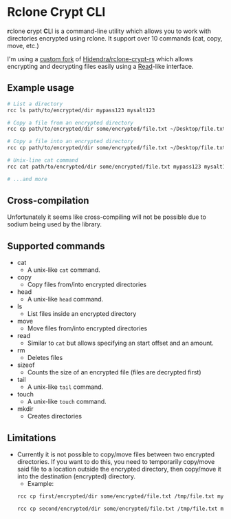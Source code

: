 # Rclone Crypt CLI

**r**clone **c**rypt **C**LI is a command-line utility which allows you to work with directories encrypted using rclone. It support over 10 commands (cat, copy, move, etc.)

I'm using a [custom fork](https://github.com/br0kenpixel/rclone-crypt-rs) of [Hidendra/rclone-crypt-rs](https://github.com/Hidendra/rclone-crypt-rs) which allows encrypting and decrypting files easily using a [Read](https://doc.rust-lang.org/std/io/trait.Read.html)-like interface.

## Example usage
```sh
# List a directory
rcc ls path/to/encrypted/dir mypass123 mysalt123

# Copy a file from an encrypted directory
rcc cp path/to/encrypted/dir some/encrypted/file.txt ~/Desktop/file.txt mypass123 mysalt123

# Copy a file into an encrypted directory
rcc cp path/to/encrypted/dir some/encrypted/file.txt ~/Desktop/file.txt mypass123 mysalt123 --reverse

# Unix-line cat command
rcc cat path/to/encrypted/dir some/encrypted/file.txt mypass123 mysalt123

# ...and more
```

## Cross-compilation
Unfortunately it seems like cross-compiling will not be possible due to sodium being used by the library.

## Supported commands
- cat
    - A unix-like `cat` command.
- copy
    - Copy files from/into encrypted directories
- head
    - A unix-like `head` command.
- ls
    - List files inside an encrypted directory
- move
    - Move files from/into encrypted directories 
- read
    - Similar to `cat` but allows specifying an start offset and an amount.
- rm
    - Deletes files
- sizeof
    - Counts the size of an encrypted file (files are decrypted first)
- tail
    - A unix-like `tail` command.
- touch
    - A unix-like `touch` command.
- mkdir
    - Creates directories

## Limitations
- Currently it is not possible to copy/move files between two encrypted directories. If you want to do this, you need to temporarily copy/move said file to a location outside the encrypted directory, then copy/move it into the destination (encrypted) directory.
    - Example:
    ```sh
    rcc cp first/encrypted/dir some/encrypted/file.txt /tmp/file.txt mypass123 mysalt123

    rcc cp second/encrypted/dir some/encrypted/file.txt /tmp/file.txt mypass123 mysalt123 --reverse
    ```